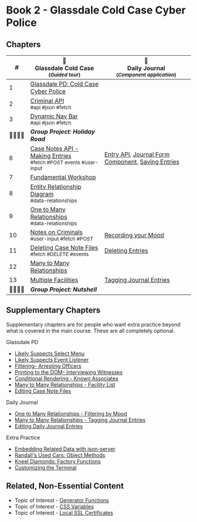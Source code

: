 # Book 2 - Glassdale Cold Case Cyber Police

## Chapters

| #  | 🚓 <br/> Glassdale Cold Case <br/> <sub>(_Guided tour_)</sub> | 📔 <br/> Daily Journal <br/> <sub>(_Component application_)</sub> |
|--|--|--|
| 1 | [Glassdale PD: Cold Case Cyber Police](./chapters/GLASSDALE_PD_INTRO.md) |  |  | [Application Requirements & Layout](./chapters/TF_STRUCTURE_LAYOUT.md) |
| 2 | [Criminal API](./chapters/GLASSDALE_CRIMINAL_API.md) <br/> <sub style="font-size:0.85rem;">#api #json #fetch</sub> |  |  |  |
| 3 | [Dynamic Nav Bar](./chapters/GLASSDALE_NAV.md) <br/> <sub style="font-size:0.85rem;">#api #json #fetch</sub> |  |  |  |
| 👨‍👨‍👦‍👦 | **_Group Project: Holiday Road_** |  |  |  |
| 6 | [Case Notes API - Making Entries](./chapters/GLASSDALE_NOTES_API.md) <br/> <sub style="font-size:0.85rem;">#fetch #POST events #user-input</sub> | [Entry API](./chapters/DAILY_JOURNAL_FETCHING.md),  [Journal Form Component](./chapters/DAILY_JOURNAL_FORM_COMPONENT.md), [Saving Entries](./chapters/DAILY_JOURNAL_SAVING_ENTRIES.md) |
| 7 | [Fundamental Workshop](./chapters/EVENTS_WORKSHOP.md) |  |
| 8 | [Entity Relationship Diagram](./chapters/ERD.md) <br/> <sub style="font-size:0.85rem;">#data-relationships</sub> |  |  |
| 9 | [One to Many Relationships](./chapters/ONE_MANY.md) <br/> <sub style="font-size:0.85rem;">#data-relationships</sub> |  |  |
| 10 | [Notes on Criminals](./chapters/GLASSDALE_CRIMINAL_NOTES.md) <br/> <sub style="font-size:0.85rem;">#user-input #fetch #POST</sub> | [Recording your Mood](./chapters/DAILY_JOURNAL_MOOD.md) |  |  |
| 11 | [Deleting Case Note Files](./chapters/GLASSDALE_DELETE_NOTES.md) <br/> <sub style="font-size:0.85rem;">#fetch #DELETE #events</sub> | [Deleting Entries](./chapters/DAILY_JOURNAL_DELETING_ENTRIES.md) |   |
| 12 | [Many to Many Relationships](book-2-glassdale-pd/chapters/MANY_MANY.md) | | |
| 13 | [Multiple Facilities](./chapters/GLASSDALE_CRIMINAL_FACILITIES.md) |  [Tagging Journal Entries](./chapters/DAILY_JOURNAL_TAGS.md) | |
| 👨‍👨‍👦‍👦 | **_Group Project: Nutshell_** |  |  |  |

## Supplementary Chapters

Supplementary chapters are for people who want extra practice beyond what is covered in the main course. These are all completely optional.


Glassdale PD
* [Likely Suspects Select Menu](./chapters/GLASSDALE_CRIMINAL_HISTORY.md)
* [Likely Suspects Event Listener](./chapters/GLASSDALE_EVENT_HUB.md)
* [Filtering- Arresting Officers](./chapters/GLASSDALE_ARRESTING_OFFICERS.md)
* [Printing to the DOM- Interviewing Witnesses](./chapters/GLASSDALE_WITNESSES.md)
* [Conditional Rendering - Known Associates](./chapters/GLASSDALE_ALIBI.md)
* [Many to Many Relationships - Facility List](./chapters/GLASSDALE_FACILITY_LIST.md)
* [Editing Case Note Files](./chapters/GLASSDALE_EDIT_NOTES.md)

Daily Journal
* [One to Many Relationships - Filtering by Mood](./chapters/DAILY_JOURNAL_FILTERING_MOOD.md)
* [Many to Many Relationships - Tagging Journal Entries](./chapters/DAILY_JOURNAL_TAGS.md)
* [Editing Daily Journal Entries](./chapters/DAILY_JOURNAL_EDITING_ENTRIES.md)

Extra Practice
* [Embedding Related Data with json-server](./chapters/JS_JSON_SERVER_RELATIONSHIPS.md)
* [Randall's Used Cars: Object Methods](./chapters/JS_OBJECT_METHODS.md)
* [Kneel Diamonds: Factory Functions](./chapters/JS_FACTORY_FUNCTION.md)
* [Customizing the Terminal](./chapters/CLI_PERSONALIZATION.md)


## Related, Non-Essential Content

* Topic of Interest - [Generator Functions](./chapters/JS_GENERATOR_FUNCTION.md)
* Topic of Interest - [CSS Variables](./chapters/CSS_VARIABLES.md)
* Topic of Interest - [Local SSL Certificates](./chapters/LOCAL_CERTS.md)
